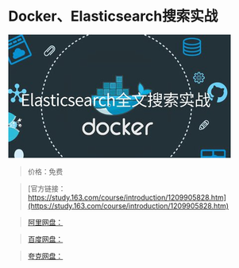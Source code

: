 # Docker、Elasticsearch搜索实战

![img](../../../assets/study163/free/f1c0addec8fe453bb17c22a3227fccb6.jpg)

> 价格：免费

> [官方链接：https://study.163.com/course/introduction/1209905828.htm](https://study.163.com/course/introduction/1209905828.htm)

> [阿里网盘：]()

> [百度网盘：]()

> [夸克网盘：]()
